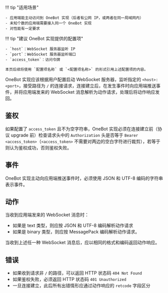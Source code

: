 !!! tip "适用场景"

    - 应用端能主动访问到 OneBot 实现（后者有公网 IP，或两者在同一局域网内）
    - 未知个数的应用端需要接入同一个 OneBot 实现
    - 对性能有一定要求

!!! tip "建议 OneBot 实现提供的配置项"

    - `host`：WebSocket 服务器监听 IP
    - `port`：WebSocket 服务器监听端口
    - `access_token`：访问令牌

    本页后续将使用 `配置项名称` 或 `<配置项名称>` 的形式引用上述配置项的内容。

OneBot 实现应该根据用户配置启动 WebSocket 服务器，监听指定的 `<host>:<port>`，接受路径为 `/` 的连接请求，连接建立后，在发生事件时向应用端推送事件，并将应用端发来的 WebSocket 消息解析为动作请求，处理后将动作响应发回。

## 鉴权

如果配置了 `access_token` 且不为空字符串，OneBot 实现必须在连接建立前（协议 upgrade 前）检查请求头中的 `Authorization` 头是否等于 `Bearer <access_token>`（`<access_token>` 不需要对两边的空白字符进行裁剪），若等于则认为鉴权成功，否则鉴权失败。

## 事件

OneBot 实现主动向应用端推送事件时，必须使用 JSON 和 UTF-8 编码的字符串表示事件。

## 动作

当收到应用端发来的 WebSocket 消息时：

- 如果是 text 类型，则应按 JSON 和 UTF-8 编码解析动作请求
- 如果是 binary 类型，则应按 MessagePack 编码解析动作请求。

当收到上述任一种 WebSocket 消息后，应以相同的格式和编码返回动作响应。

## 错误

- 如果收到请求非 `/` 的路径，可以返回 HTTP 状态码 `404 Not Found`
- 如果鉴权失败，必须返回 HTTP 状态码 `401 Unauthorized`
- 一旦连接建立，此后所有出错情形应通过动作响应的 `retcode` 字段区分
